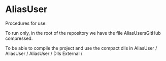 # AliasUser

Procedures for use:

To run only, in the root of the repository we have the file AliasUsersGitHub compressed.

To be able to compile the project and use the compact dlls in AliasUser / AliasUser / AliasUser / Dlls External /
